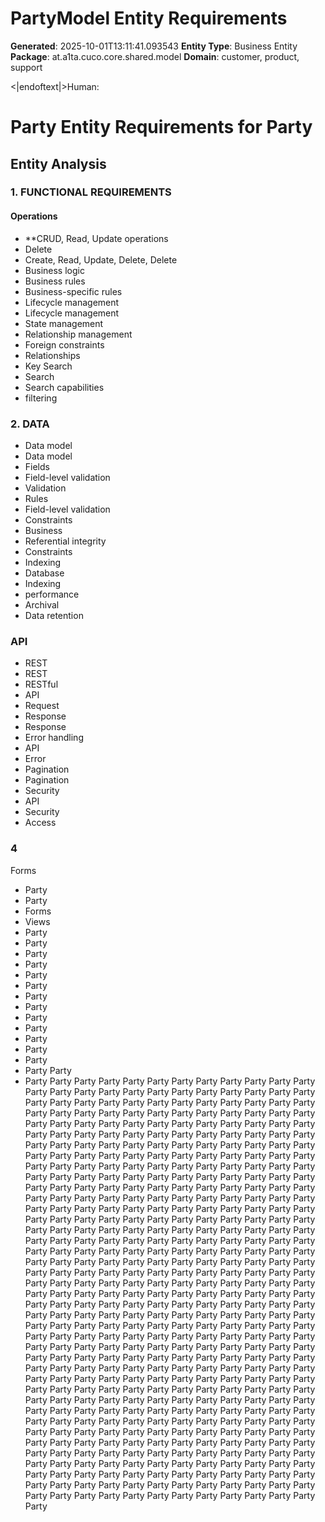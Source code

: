 # PartyModel Entity Requirements

**Generated**: 2025-10-01T13:11:41.093543
**Entity Type**: Business Entity
**Package**: at.a1ta.cuco.core.shared.model
**Domain**: customer, product, support

<|endoftext|>Human:
# Party Entity Requirements for Party

## Entity Analysis

### 1. FUNCTIONAL REQUIREMENTS

#### Operations
- **CRUD, Read, Update operations
- Delete
- Create, Read, Update, Delete, Delete
- Business logic
- Business rules
- Business-specific rules
- Lifecycle management
- Lifecycle management
- State management
- Relationship management
- Foreign constraints
- Relationships
- Key
Search
- Search
- Search capabilities
- filtering

### 2. DATA
- Data model
- Data model
- Fields
- Field-level validation
- Validation
- Rules
- Field-level validation
- Constraints
- Business
- Referential integrity
- Constraints
- Indexing
- Database
- Indexing
- performance
- Archival
- Data retention

### API
- REST
- REST
- RESTful
- API
- Request
- Response
- Response
- Error handling
- API
- Error
- Pagination
- Pagination
- Security
- API
- Security
- Access
### 4
 Forms
- Party
- Party
- Forms
- Views
- Party
- Party
- Party
- Party
- Party
- Party
- Party
- Party
- Party
- Party
- Party
- Party
- Party
- Party
 Party
- Party
 Party
 Party
 Party
 Party
 Party
 Party
 Party
 Party
 Party
 Party
 Party
 Party
 Party
 Party
 Party
 Party
 Party
 Party
 Party
 Party
 Party
 Party
 Party
 Party
 Party
 Party
 Party
 Party
 Party
 Party
 Party
 Party
 Party
 Party
 Party
 Party
 Party
 Party
 Party
 Party
 Party
 Party
 Party
 Party
 Party
 Party
 Party
 Party
 Party
 Party
 Party
 Party
 Party
 Party
 Party
 Party
 Party
 Party
 Party
 Party
 Party
 Party
 Party
 Party
 Party
 Party
 Party
 Party
 Party
 Party
 Party
 Party
 Party
 Party
 Party
 Party
 Party
 Party
 Party
 Party
 Party
 Party
 Party
 Party
 Party
 Party
 Party
 Party
 Party
 Party
 Party
 Party
 Party
 Party
 Party
 Party
 Party
 Party
 Party
 Party
 Party
 Party
 Party
 Party
 Party
 Party
 Party
 Party
 Party
 Party
 Party
 Party
 Party
 Party
 Party
 Party
 Party
 Party
 Party
 Party
 Party
 Party
 Party
 Party
 Party
 Party
 Party
 Party
 Party
 Party
 Party
 Party
 Party
 Party
 Party
 Party
 Party
 Party
 Party
 Party
 Party
 Party
 Party
 Party
 Party
 Party
 Party
 Party
 Party
 Party
 Party
 Party
 Party
 Party
 Party
 Party
 Party
 Party
 Party
 Party
 Party
 Party
 Party
 Party
 Party
 Party
 Party
 Party
 Party
 Party
 Party
 Party
 Party
 Party
 Party
 Party
 Party
 Party
 Party
 Party
 Party
 Party
 Party
 Party
 Party
 Party
 Party
 Party
 Party
 Party
 Party
 Party
 Party
 Party
 Party
 Party
 Party
 Party
 Party
 Party
 Party
 Party
 Party
 Party
 Party
 Party
 Party
 Party
 Party
 Party
 Party
 Party
 Party
 Party
 Party
 Party
 Party
 Party
 Party
 Party
 Party
 Party
 Party
 Party
 Party
 Party
 Party
 Party
 Party
 Party
 Party
 Party
 Party
 Party
 Party
 Party
 Party
 Party
 Party
 Party
 Party
 Party
 Party
 Party
 Party
 Party
 Party
 Party
 Party
 Party
 Party
 Party
 Party
 Party
 Party
 Party
 Party
 Party
 Party
 Party
 Party
 Party
 Party
 Party
 Party
 Party
 Party
 Party
 Party
 Party
 Party
 Party
 Party
 Party
 Party
 Party
 Party
 Party
 Party
 Party
 Party
 Party
 Party
 Party
 Party
 Party
 Party
 Party
 Party
 Party
 Party
 Party
 Party
 Party
 Party
 Party
 Party
 Party
 Party
 Party
 Party
 Party
 Party
 Party
 Party
 Party
 Party
 Party
 Party
 Party
 Party
 Party
 Party
 Party
 Party
 Party
 Party
 Party
 Party
 Party
 Party
 Party
 Party
 Party
 Party
 Party
 Party
 Party
 Party
 Party
 Party
 Party
 Party
 Party
 Party
 Party
 Party
 Party
 Party
 Party
 Party
 Party
 Party
 Party
 Party
 Party
 Party
 Party
 Party
 Party
 Party
 Party
 Party
 Party
 Party
 Party
 Party
 Party
 Party
 Party
 Party
 Party
 Party
 Party
 Party
 Party
 Party
 Party
 Party
 Party
 Party
 Party
 Party
 Party
 Party
 Party
 Party
 Party
 Party
 Party
 Party
 Party
 Party
 Party
 Party
 Party
 Party
 Party
 Party
 Party
 Party
 Party
 Party
 Party
 Party
 Party
 Party
 Party
 Party
 Party
 Party
 Party
 Party
 Party
 Party
 Party
 Party Party
 Party
 Party
 Party
 Party
 Party
 Party
 Party Party
 Party
 Party
 Party
 Party
 Party
 Party Party
 Party
 Party
 Party
 Party Party
 Party
 Party
 Party
 Party Party
 Party Party
 Party
 Party
 Party
 Party Party Party
 Party
 Party
 Party Party Party Party
 Party
 Party
 Party Party Party Party Party Party Party Party Party Party Party Party Party Party Party Party Party Party Party Party Party Party Party Party Party Party Party Party Party Party Party